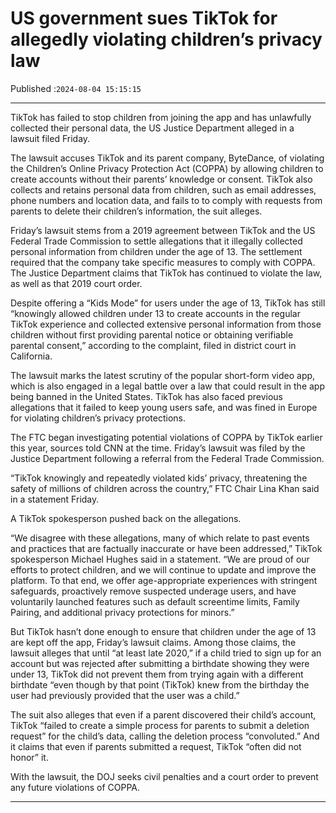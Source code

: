 # US government sues TikTok for allegedly violating children’s privacy law

Published :`2024-08-04 15:15:15`

---

TikTok has failed to stop children from joining the app and has unlawfully collected their personal data, the US Justice Department alleged in a lawsuit filed Friday.

The lawsuit accuses TikTok and its parent company, ByteDance, of violating the Children’s Online Privacy Protection Act (COPPA) by allowing children to create accounts without their parents’ knowledge or consent. TikTok also collects and retains personal data from children, such as email addresses, phone numbers and location data, and fails to to comply with requests from parents to delete their children’s information, the suit alleges.

Friday’s lawsuit stems from a 2019 agreement between TikTok and the US Federal Trade Commission to settle allegations that it illegally collected personal information from children under the age of 13. The settlement required that the company take specific measures to comply with COPPA. The Justice Department claims that TikTok has continued to violate the law, as well as that 2019 court order.

Despite offering a “Kids Mode” for users under the age of 13, TikTok has still “knowingly allowed children under 13 to create accounts in the regular TikTok experience and collected extensive personal information from those children without first providing parental notice or obtaining verifiable parental consent,” according to the complaint, filed in district court in California.

The lawsuit marks the latest scrutiny of the popular short-form video app, which is also engaged in a legal battle over a law that could result in the app being banned in the United States. TikTok has also faced previous allegations that it failed to keep young users safe, and was fined in Europe for violating children’s privacy protections.

The FTC began investigating potential violations of COPPA by TikTok earlier this year, sources told CNN at the time. Friday’s lawsuit was filed by the Justice Department following a referral from the Federal Trade Commission.

“TikTok knowingly and repeatedly violated kids’ privacy, threatening the safety of millions of children across the country,” FTC Chair Lina Khan said in a statement Friday.

A TikTok spokesperson pushed back on the allegations.

“We disagree with these allegations, many of which relate to past events and practices that are factually inaccurate or have been addressed,” TikTok spokesperson Michael Hughes said in a statement. “We are proud of our efforts to protect children, and we will continue to update and improve the platform. To that end, we offer age-appropriate experiences with stringent safeguards, proactively remove suspected underage users, and have voluntarily launched features such as default screentime limits, Family Pairing, and additional privacy protections for minors.”

But TikTok hasn’t done enough to ensure that children under the age of 13 are kept off the app, Friday’s lawsuit claims. Among those claims, the lawsuit alleges that until “at least late 2020,” if a child tried to sign up for an account but was rejected after submitting a birthdate showing they were under 13, TikTok did not prevent them from trying again with a different birthdate “even though by that point (TikTok) knew from the birthday the user had previously provided that the user was a child.”

The suit also alleges that even if a parent discovered their child’s account, TikTok “failed to create a simple process for parents to submit a deletion request” for the child’s data, calling the deletion process “convoluted.” And it claims that even if parents submitted a request, TikTok “often did not honor” it.

With the lawsuit, the DOJ seeks civil penalties and a court order to prevent any future violations of COPPA.

---

